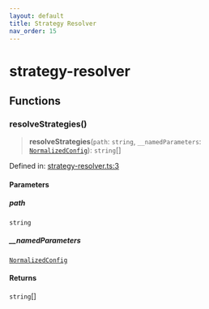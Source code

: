 ```yaml
---
layout: default
title: Strategy Resolver
nav_order: 15
---
```


# strategy-resolver

## Functions

### resolveStrategies()

> **resolveStrategies**(`path`: `string`, `__namedParameters`: [`NormalizedConfig`](normalizer.md#normalizedconfig)): `string`[]

Defined in: [strategy-resolver.ts:3](https://github.com/react18-tools/git-json-resolver/blob/ea7c4933c584c1efc40c46f3e2b08af2e6adef36/lib/src/strategy-resolver.ts#L3)

#### Parameters

##### path

`string`

##### \_\_namedParameters

[`NormalizedConfig`](normalizer.md#normalizedconfig)

#### Returns

`string`[]
